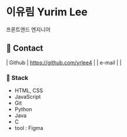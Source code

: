 # 이유림 Yurim Lee

프론트엔드 엔지니어 


## 💬 Contact

| Github | https://github.com/yrlee4 |
| e-mail | |

### 🌱 Stack

- HTML, CSS
- JavaScript
- Git
- Python
- Java
- C
- tool : Figma
